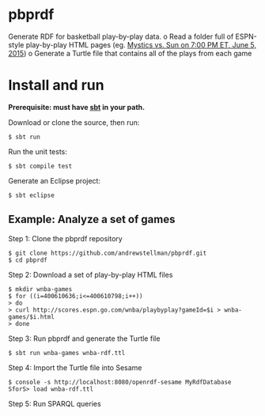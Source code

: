 # pbprdf
Generate RDF for basketball play-by-play data. 
o Read a folder full of ESPN-style play-by-play HTML pages (eg. [Mystics vs. Sun on 7:00 PM ET, June 5, 2015](http://scores.espn.go.com/wnba/playbyplay?gameId=400610636))
o Generate a Turtle file that contains all of the plays from each game

Install and run
===============

__Prerequisite: must have [sbt](http://www.scala-sbt.org/) in your path.__

Download or clone the source, then run:
```
$ sbt run 
```

Run the unit tests:
```
$ sbt compile test
```

Generate an Eclipse project:
```
$ sbt eclipse
```


Example: Analyze a set of games
-------------------------------

Step 1: Clone the pbprdf repository
```
$ git clone https://github.com/andrewstellman/pbprdf.git
$ cd pbprdf
```

Step 2: Download a set of play-by-play HTML files
```
$ mkdir wnba-games
$ for ((i=400610636;i<=400610798;i++))
> do
> curl http://scores.espn.go.com/wnba/playbyplay?gameId=$i > wnba-games/$i.html
> done
```

Step 3: Run pbprdf and generate the Turtle file
```
$ sbt run wnba-games wnba-rdf.ttl
```

Step 4: Import the Turtle file into Sesame
```
$ console -s http://localhost:8080/openrdf-sesame MyRdfDatabase
SforS> load wnba-rdf.ttl
```

Step 5: Run SPARQL queries
